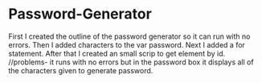 # Password-Generator
First I created the outline of the password generator so it can run with no errors.
Then I added characters to the var password.
Next I added a for statement.
After that I created an small scrip to get element by id.
//problems- it runs with no errors but in the password box it displays all of the characters given to generate password.
